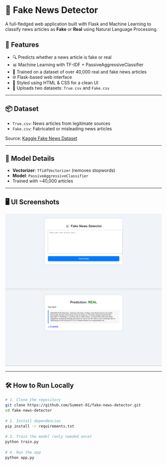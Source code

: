 # 📰 Fake News Detector

A full-fledged web application built with Flask and Machine Learning to classify news articles as **Fake** or **Real** using Natural Language Processing.

## 🚀 Features

- 🔍 Predicts whether a news article is fake or real
- 📊 Machine Learning with TF-IDF + PassiveAggressiveClassifier
- 🧠 Trained on a dataset of over 40,000 real and fake news articles
- 🌐 Flask-based web interface
- 🎨 Styled using HTML & CSS for a clean UI
- 📁 Uploads two datasets: `True.csv` and `Fake.csv`

---

## 📦 Dataset

- `True.csv`: News articles from legitimate sources
- `Fake.csv`: Fabricated or misleading news articles

Source: [Kaggle Fake News Dataset](https://www.kaggle.com/clmentbisaillon/fake-and-real-news-dataset)

---

## 🧠 Model Details

- **Vectorizer**: `TfidfVectorizer` (removes stopwords)
- **Model**: `PassiveAggressiveClassifier`
- Trained with ~40,000 articles

---

## 🖥️ UI Screenshots

![Homepage](static/screenshots/homepage.png)
![Result Page](static/screenshots/result.png)

---

## 🛠 How to Run Locally

```bash
# 1. Clone the repository
git clone https://github.com/Sumeet-01/fake-news-detector.git
cd fake-news-detector

# 2. Install dependencies
pip install -r requirements.txt

# 3. Train the model (only needed once)
python train.py

# 4. Run the app
python app.py
